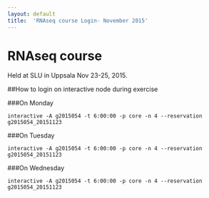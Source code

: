 ```yaml
---
layout: default
title:  'RNAseq course Login- November 2015'
---
```

 

# RNAseq course 

Held at SLU in Uppsala Nov 23-25, 2015.

##How to login on interactive node during exercise

###On Monday

	interactive -A g2015054 -t 6:00:00 -p core -n 4 --reservation g2015054_20151123
	
###On Tuesday

	interactive -A g2015054 -t 6:00:00 -p core -n 4 --reservation g2015054_20151123
	
###On Wednesday

	interactive -A g2015054 -t 6:00:00 -p core -n 4 --reservation g2015054_20151123


	